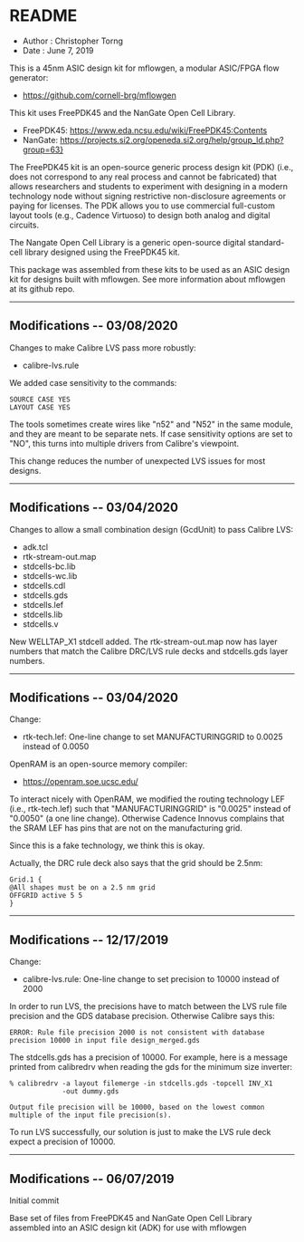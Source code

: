 README
==========================================================================
- Author : Christopher Torng
- Date   : June 7, 2019

This is a 45nm ASIC design kit for mflowgen, a modular ASIC/FPGA flow
generator:

- https://github.com/cornell-brg/mflowgen

This kit uses FreePDK45 and the NanGate Open Cell Library.

- FreePDK45: https://www.eda.ncsu.edu/wiki/FreePDK45:Contents
- NanGate: https://projects.si2.org/openeda.si2.org/help/group_ld.php?group=63}

The FreePDK45 kit is an open-source generic process design kit (PDK)
(i.e., does not correspond to any real process and cannot be fabricated)
that allows researchers and students to experiment with designing in a
modern technology node without signing restrictive non-disclosure
agreements or paying for licenses. The PDK allows you to use commercial
full-custom layout tools (e.g., Cadence Virtuoso) to design both analog
and digital circuits.

The Nangate Open Cell Library is a generic open-source digital
standard-cell library designed using the FreePDK45 kit.

This package was assembled from these kits to be used as an ASIC design
kit for designs built with mflowgen. See more information about mflowgen
at its github repo.

--------------------------------------------------------------------------
Modifications -- 03/08/2020
--------------------------------------------------------------------------

Changes to make Calibre LVS pass more robustly:

- calibre-lvs.rule

We added case sensitivity to the commands:

    SOURCE CASE YES
    LAYOUT CASE YES

The tools sometimes create wires like "n52" and "N52" in the same
module, and they are meant to be separate nets. If case sensitivity
options are set to "NO", this turns into multiple drivers from
Calibre's viewpoint.

This change reduces the number of unexpected LVS issues for most
designs.

--------------------------------------------------------------------------
Modifications -- 03/04/2020
--------------------------------------------------------------------------

Changes to allow a small combination design (GcdUnit) to pass Calibre LVS:

-  adk.tcl
-  rtk-stream-out.map
-  stdcells-bc.lib
-  stdcells-wc.lib
-  stdcells.cdl
-  stdcells.gds
-  stdcells.lef
-  stdcells.lib
-  stdcells.v

New WELLTAP_X1 stdcell added. The rtk-stream-out.map now has layer
numbers that match the Calibre DRC/LVS rule decks and stdcells.gds
layer numbers.

--------------------------------------------------------------------------
Modifications -- 03/04/2020
--------------------------------------------------------------------------

Change:

- rtk-tech.lef: One-line change to set MANUFACTURINGGRID to 0.0025 instead
  of 0.0050

OpenRAM is an open-source memory compiler:

- https://openram.soe.ucsc.edu/

To interact nicely with OpenRAM, we modified the routing technology LEF
(i.e., rtk-tech.lef) such that "MANUFACTURINGGRID" is "0.0025" instead of
"0.0050" (a one line change). Otherwise Cadence Innovus complains that the
SRAM LEF has pins that are not on the manufacturing grid.

Since this is a fake technology, we think this is okay.

Actually, the DRC rule deck also says that the grid should be 2.5nm:

    Grid.1 {
    @All shapes must be on a 2.5 nm grid
    OFFGRID active 5 5
    }

--------------------------------------------------------------------------
Modifications -- 12/17/2019
--------------------------------------------------------------------------

Change:

- calibre-lvs.rule: One-line change to set precision to 10000 instead of
  2000

In order to run LVS, the precisions have to match between the LVS rule
file precision and the GDS database precision. Otherwise Calibre says
this:

    ERROR: Rule file precision 2000 is not consistent with database
    precision 10000 in input file design_merged.gds

The stdcells.gds has a precision of 10000. For example, here is a message
printed from calibredrv when reading the gds for the minimum size
inverter:

    % calibredrv -a layout filemerge -in stdcells.gds -topcell INV_X1
                 -out dummy.gds

    Output file precision will be 10000, based on the lowest common
    multiple of the input file precision(s).

To run LVS successfully, our solution is just to make the LVS rule deck
expect a precision of 10000.

--------------------------------------------------------------------------
Modifications -- 06/07/2019
--------------------------------------------------------------------------

Initial commit

Base set of files from FreePDK45 and NanGate Open Cell Library assembled
into an ASIC design kit (ADK) for use with mflowgen

